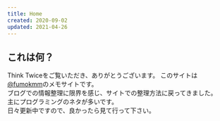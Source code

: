 ```yaml
---
title: Home
created: 2020-09-02
updated: 2021-04-26
---
```

## これは何？

Think Twiceをご覧いただき、ありがとうございます。
このサイトは[@fumokmm](https://twitter.com/fumokmm)のメモサイトです。  
ブログでの情報整理に限界を感じ、サイトでの整理方法に戻ってきました。  
主にプログラミングのネタが多いです。  
日々更新中ですので、良かったら見て行って下さい。  
